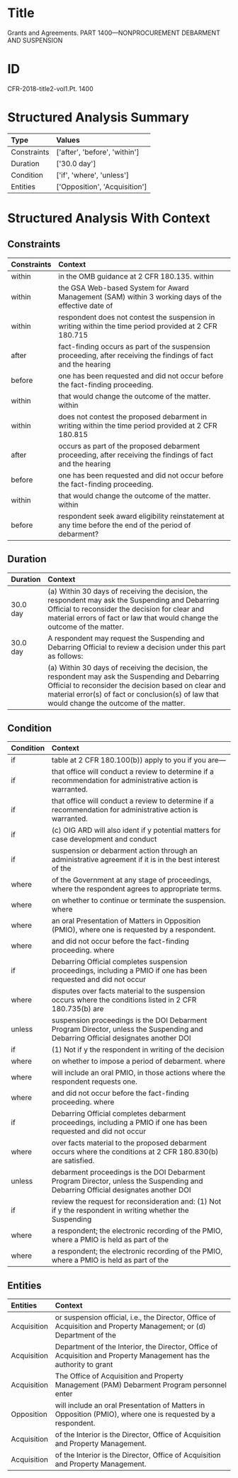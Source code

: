 # Title

 Grants and Agreements. PART 1400—NONPROCUREMENT DEBARMENT AND SUSPENSION


# ID

 CFR-2018-title2-vol1.Pt. 1400


# Structured Analysis Summary

| Type        | Values                        |
|:------------|:------------------------------|
| Constraints | ['after', 'before', 'within'] |
| Duration    | ['30.0 day']                  |
| Condition   | ['if', 'where', 'unless']     |
| Entities    | ['Opposition', 'Acquisition'] |


# Structured Analysis With Context

 


## Constraints

| Constraints   | Context                                                                                                        |
|:--------------|:---------------------------------------------------------------------------------------------------------------|
| within        | in the OMB guidance at 2 CFR 180.135. within                                                                   |
| within        | the GSA Web-based System for Award Management (SAM) within 3 working days of the effective date of             |
| within        | respondent does not contest the suspension in writing within the time period provided at 2 CFR 180.715         |
| after         | fact-finding occurs as part of the suspension proceeding, after receiving the findings of fact and the hearing |
| before        | one has been requested and did not occur before  the fact-finding proceeding.                                  |
| within        | that would change the outcome of the matter. within                                                            |
| within        | does not contest the proposed debarment in writing within the time period provided at 2 CFR 180.815            |
| after         | occurs as part of the proposed debarment proceeding, after receiving the findings of fact and the hearing      |
| before        | one has been requested and did not occur before  the fact-finding proceeding.                                  |
| within        | that would change the outcome of the matter. within                                                            |
| before        | respondent seek award eligibility reinstatement at any time before  the end of the period of debarment?        |


## Duration

| Duration   | Context                                                                                                                                                                                                                                                               |
|:-----------|:----------------------------------------------------------------------------------------------------------------------------------------------------------------------------------------------------------------------------------------------------------------------|
| 30.0 day   | (a) Within 30 days of receiving the decision, the respondent may ask the Suspending and Debarring Official to reconsider the decision for clear and material errors of fact or law that would change the outcome of the matter.                                       |
| 30.0 day   | A respondent may request the Suspending and Debarring Official to review a decision under this part as follows:                                                                                                                                                       |
|            |               (a) Within 30 days of receiving the decision, the respondent may ask the Suspending and Debarring Official to reconsider the decision based on clear and material error(s) of fact or conclusion(s) of law that would change the outcome of the matter. |


## Condition

| Condition   | Context                                                                                                                           |
|:------------|:----------------------------------------------------------------------------------------------------------------------------------|
| if          | table at 2 CFR 180.100(b)) apply to you if  you are&#8212;                                                                        |
| if          | that office will conduct a review to determine if  a recommendation for administrative action is warranted.                       |
| if          | that office will conduct a review to determine if  a recommendation for administrative action is warranted.                       |
| if          | (c) OIG ARD will also ident if y potential matters for case development and conduct                                               |
| if          | suspension or debarment action through an administrative agreement if it is in the best interest of the                           |
| where       | of the Government at any stage of proceedings, where  the respondent agrees to appropriate terms.                                 |
| where       | on whether to continue or terminate the suspension. where                                                                         |
| where       | an oral Presentation of Matters in Opposition (PMIO), where  one is requested by a respondent.                                    |
| where       | and did not occur before the fact-finding proceeding. where                                                                       |
| if          | Debarring Official completes suspension proceedings, including a PMIO if one has been requested and did not occur                 |
| where       | disputes over facts material to the suspension occurs where the conditions listed in 2 CFR 180.735(b) are                         |
| unless      | suspension proceedings is the DOI Debarment Program Director, unless the Suspending and Debarring Official designates another DOI |
| if          | (1) Not if y the respondent in writing of the decision                                                                            |
| where       | on whether to impose a period of debarment. where                                                                                 |
| where       | will include an oral PMIO, in those actions where  the respondent requests one.                                                   |
| where       | and did not occur before the fact-finding proceeding. where                                                                       |
| if          | Debarring Official completes debarment proceedings, including a PMIO if one has been requested and did not occur                  |
| where       | over facts material to the proposed debarment occurs where  the conditions at 2 CFR 180.830(b) are satisfied.                     |
| unless      | debarment proceedings is the DOI Debarment Program Director, unless the Suspending and Debarring Official designates another DOI  |
| if          | review the request for reconsideration and: (1) Not if y the respondent in writing whether the Suspending                         |
| where       | a respondent; the electronic recording of the PMIO, where a PMIO is held as part of the                                           |
| where       | a respondent; the electronic recording of the PMIO, where a PMIO is held as part of the                                           |


## Entities

| Entities    | Context                                                                                                             |
|:------------|:--------------------------------------------------------------------------------------------------------------------|
| Acquisition | or suspension official, i.e., the Director, Office of Acquisition and Property Management; or (d) Department of the |
| Acquisition | Department of the Interior, the Director, Office of Acquisition and Property Management has the authority to grant  |
| Acquisition | The Office of  Acquisition and Property Management (PAM) Debarment Program personnel enter                          |
| Opposition  | will include an oral Presentation of Matters in Opposition  (PMIO), where one is requested by a respondent.         |
| Acquisition | of the Interior is the Director, Office of Acquisition  and Property Management.                                    |
| Acquisition | of the Interior is the Director, Office of Acquisition  and Property Management.                                    |



